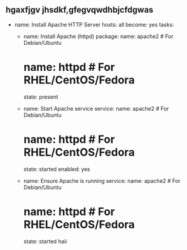 hgaxfjgv
jhsdkf,gfegvqwdhbjcfdgwas
---
- name: Install Apache HTTP Server
  hosts: all
  become: yes
  tasks:
    - name: Install Apache (httpd)
      package:
        name: apache2  # For Debian/Ubuntu
        # name: httpd   # For RHEL/CentOS/Fedora
        state: present

    - name: Start Apache service
      service:
        name: apache2   # For Debian/Ubuntu
        # name: httpd   # For RHEL/CentOS/Fedora
        state: started
        enabled: yes

    - name: Ensure Apache is running
      service:
        name: apache2   # For Debian/Ubuntu
        # name: httpd   # For RHEL/CentOS/Fedora
        state: started
haii 
